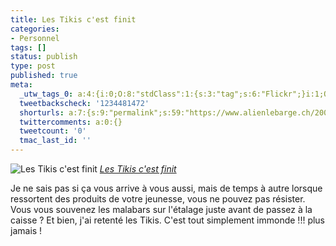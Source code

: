 ```yaml
---
title: Les Tikis c'est finit
categories:
- Personnel
tags: []
status: publish
type: post
published: true
meta:
  _utw_tags_0: a:4:{i:0;O:8:"stdClass":1:{s:3:"tag";s:6:"Flickr";}i:1;O:8:"stdClass":1:{s:3:"tag";s:6:"Humour";}i:2;O:8:"stdClass":1:{s:3:"tag";s:9:"Personnel";}i:3;O:8:"stdClass":1:{s:3:"tag";s:12:"Photographie";}}
  tweetbackscheck: '1234481472'
  shorturls: a:7:{s:9:"permalink";s:59:"https://www.alienlebarge.ch/2007/08/30/les-tikis-cest-finit/";s:7:"tinyurl";s:25:"https://tinyurl.com/cmwl7m";s:4:"isgd";s:17:"https://is.gd/ixaH";s:5:"bitly";s:18:"https://bit.ly/3CkW";s:5:"snipr";s:22:"https://snipr.com/bdbdp";s:5:"snurl";s:22:"https://snurl.com/bdbdp";s:7:"snipurl";s:24:"https://snipurl.com/bdbdp";}
  twittercomments: a:0:{}
  tweetcount: '0'
  tmac_last_id: ''
---
```

 <img src="https://farm2.static.flickr.com/1208/1279020340_cb11eefc84.jpg" alt="Les Tikis c'est finit" />
<em><a href="https://www.flickr.com/photos/alienlebarge/1279020340/" title="photo sharing">Les Tikis c'est finit</a></em>

Je ne sais pas si ça vous arrive à vous aussi, mais de temps à autre lorsque ressortent des produits de votre jeunesse, vous ne pouvez pas résister. Vous vous souvenez les malabars sur l'étalage juste avant de passez à la caisse ? Et bien, j'ai retenté les Tikis. C'est tout simplement immonde !!! plus jamais !
